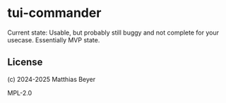 # tui-commander

Current state: Usable, but probably still buggy and not complete for your usecase. Essentially MVP state.

## License

(c) 2024-2025 Matthias Beyer

MPL-2.0
